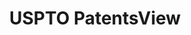 ---
bigquery: https://console.cloud.google.com/bigquery?p=patents-public-data&d=patentsview&page=dataset
citation: Attribution should be given to PatentsView for use, distribution, or derivative
  works.
code: https://github.com/CSSIP-AIR/PatentsView-Code-Snippets/
contributors: USPTO
cost: None
description: 'PatentsView includes US patent data including raw data (summaries, applications,
  pregrant applications), disambugations of inventors and assignees, and inventor
  gender estimates.  Also foreign priority data, # of figures and sheets, and government
  interest statements.'
documentation: https://patentsview.org/query/builder-faqs
last_edit: 04/07/2022, 18:30:54
location: https://patentsview.org/
maintained_by: USPTO
record_creation_timestamp: 12/2/2020 17:20:46
schema_fields:
- subgroup
- withdrawn
- patent_id
- f371_date
- subgroup_id
- disamb_assignee_id_20181127
- subsection_id
- doctype
- mainclass_id
- num
- type
- name
- location_id
- status
- disamb_inventor_id_20190820
- publication_number
- classification_status
- county
- id
- organization
- level_two
- country_transformed
- rule_47
- county_fips
- organization_id
- abstract
- state_fips
- disamb_inventor_id_20171003
- disclaimer_date
- country
- classification_value
- disamb_inventor_id_20201229
- action_date
- f102_date
- disamb_inventor_id_20190312
- disamb_inventor_id_20191008
- disamb_assignee_id_20190312
- sequence
- state
- latitude
- uuid
- variety
- attribution_status
- applicant_type
- disamb_inventor_id_20200929
- disamb_assignee_id_20200929
- symbol_position
- disamb_inventor_id_20170307
- disamb_inventor_id_20200331
- text
- section
- assignee_id
- rawinventor_id
- role
- category_id
- inventor_id
- disamb_inventor_id_20170808
- disamb_inventor_id_20191231
- num_claims
- disamb_inventor_id_20200630
- disamb_inventor_id_20171226
- citation_id
- exemplary
- number
- num_figures
- _371_date
- disamb_assignee_id_20200331
- application_id
- main_group
- num_sheets
- disamb_inventor_id_20180528
- lname
- subcategory_id
- level_three
- deceased
- latlong
- classification_level
- city
- term_grant
- kind
- level_one
- ipc_version_indicator
- rel_id
- _102_date
- term_disclaimer
- disamb_assignee_id_20191231
- field_id
- name_first
- filename
- section_id
- rawassignee_id
- term_extension
- latin_name
- reldocno
- disamb_assignee_id_20190820
- disamb_assignee_id_20191008
- ipc_class
- group
- group_id
- field_title
- lawyer_id
- doc_type
- contract_award_number
- subclass_id
- date
- disamb_inventor_id_20181127
- male_flag
- series_code
- relkind
- lapse_of_patent
- dependent
- disamb_assignee_id_20200630
- category
- male
- longitude
- designation
- gi_statement
- rawlocation_id
- subclass
- length
- classification_data_source
- fname
- name_last
- sector_title
- title
shortname: patentsview
tags:
- disambiguation
- United States
- gender
terms_of_use: Creative Commons Attribution 4.0 International License.
timeframe: 1963-1999
title: USPTO PatentsView
uuid: cf1780b1-e265-4e49-8d1d-83b9cfe0fd9a
---
